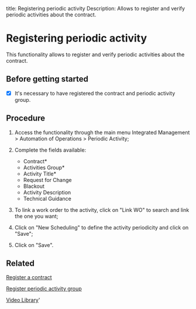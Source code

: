 title: Registering periodic activity
Description: Allows to register and verify periodic activities about the contract.
# Registering periodic activity

This functionality allows to register and verify periodic activities about the contract.

Before getting started
--------------------------

- [x] It's necessary to have registered the contract and periodic activity group.

Procedure
-------------

1.  Access the functionality through the main menu Integrated Management \>
    Automation of Operations \> Periodic Activity;

2.  Complete the fields available:

    - Contract*
    - Activities Group*
    - Activity Title*
    - Request for Change
    - Blackout
    - Activity Description
    - Technical Guidance

3.  To link a work order to the activity, click on "Link WO" to search and link
    the one you want;

4.  Click on "New Scheduling" to define the activity periodicity  and click on "Save";

5.  Click on "Save".

Related
-----------

[Register a contract](/en-us/4biz-helium/additional-features/contract-management/use/register-contract.html)

[Register periodic activity group](/en-us/4biz-helium/additional-features/automation-of-operation/configuration/periodic-activity-group.html)

<i class='fa fa-youtube-play  fa-2x' style='color:#97ce17;vertical-align: middle;'> </i> [Video Library](https://www.youtube.com/playlist?list=PLB5qK2uzf2ROEeoHh3EbsZJxjr9hJSLIV)'
